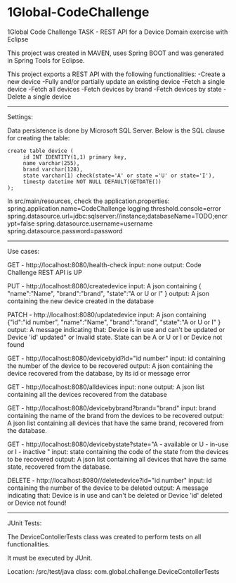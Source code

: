 # 1Global-CodeChallenge
1Global Code Challenge TASK - REST API for a Device Domain exercise with Eclipse

This project was created in MAVEN, uses Spring BOOT and was generated in Spring Tools for Eclipse.

This project exports a REST API with the following functionalities:
 -Create a new device
 -Fully and/or partially update an existing device
 -Fetch a single device
 -Fetch all devices
 -Fetch devices by brand
 -Fetch devices by state
 -Delete a single device
 
 ------------------------------------------------------------------------------------------------------------------------------
 Settings:
 
 Data persistence is done by Microsoft SQL Server. Below is the SQL clause for creating the table: 

	create table device (
		 id INT IDENTITY(1,1) primary key,
		 name varchar(255),
		 brand varchar(128),
		 state varchar(1) check(state='A' or state ='U' or state='I'),
		 timestp datetime NOT NULL DEFAULT(GETDATE())
	);

In src/main/resources, check the application.properties:
spring.application.name=CodeChallenge
logging.threshold.console=error
spring.datasource.url=jdbc:sqlserver://instance;databaseName=TODO;encrypt=false
spring.datasource.username=username
spring.datasource.password=password

------------------------------------------------------------------------------------------------------------------------------
Use cases:

GET - http://localhost:8080/health-check
input: none
output: Code Challenge REST API is UP


PUT - http://localhost:8080/createdevice
input: A json containing { "name":"Name", "brand":"brand", "state":"A or U or I" }
output: A json containing the new device created in the database


PATCH - http://localhost:8080/updatedevice
input: A json containing {"id":"id number", "name":"Name", "brand":"brand", "state":"A or U or I" }
output: A message indicating that: Device is in use and can't be updated or 
                                   Device 'id' updated" or 
                                   Invalid state. State can be A or U or I or 
                                   Device not found


GET - http://localhost:8080/devicebyid?id="id number"
input: id containing the number of the device to be recovered
output: A json containing the device recovered from the database, by its id or message error


GET - http://localhost:8080/alldevices
input: none
output: A json list containing all the devices recovered from the database


GET - http://localhost:8080/devicebybrand?brand="brand"
input: brand containing the name of the brand from the devices to be recovered
output: A json list containing all devices that have the same brand, recovered from the database.


GET - http://localhost:8080/devicebystate?state="A - available or U - in-use or I - inactive "
input: state containing the code of the state from the devices to be recovered
output: A json list containing all devices that have the same state, recovered from the database.


DELETE - http://localhost:8080//deletedevice?id="id number"
input: id containing the number of the device to be deleted
output: A message indicating that: Device is in use and can't be deleted or 
								   Device 'id' deleted or 
								   Device not found!


------------------------------------------------------------------------------------------------------------------------------
JUnit Tests:

The DeviceContollerTests class was created to perform tests on all functionalities.

It must be executed by JUnit.

Location: /src/test/java
class: com.global.challenge.DeviceContollerTests



